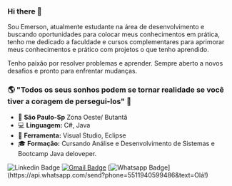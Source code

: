 ### Hi there 👋

Sou Emerson, atualmente estudante na área de desenvolvimento e buscando oportunidades para colocar meus conhecimentos em prática, tenho me dedicado a faculdade e cursos complementares para aprimorar meus conhecimentos e prático com projetos o que tenho aprendido.   

Tenho paixão por resolver problemas e aprender. Sempre aberto a novos desafios e pronto para enfrentar mudanças.

### 🌎 "Todos os seus sonhos podem se tornar realidade se você tiver a coragem de persegui-los" 🙏

- 📍 **São Paulo-Sp** Zona Oeste/ Butantã
- 💻 **Linguagem:** C#, Java
- 🔧 **Ferramenta:** Visual Studio, Eclipse
- 🎓 **Formação:** Cursando Análise e Desenvolvimento de Sistemas e Bootcamp Java deloveper.

![Linkedin Badge](https://img.shields.io/badge/-Emerson%20Oliveira-6633cc?style=flat-square&logo=Linkedin&logoColor=white&link=https://www.linkedin.com/in/emerson-oliveira143)
[![Gmail Badge](https://img.shields.io/badge/-emerson.143@hotmail.com-6633cc?style=flat-square&logo=Gmail&logoColor=white&link=mailto:emerson.143@hotmail.com)](mailto:emerson.143@hotmail.com)  [![Whatsapp Badge](https://img.shields.io/badge/-Whatsapp-4CA143?style=flat-square&labelColor=4CA143&logo=whatsapp&logoColor=white&link=https://api.whatsapp.com/send?phone=5511959359740&text=Olá!)](https://api.whatsapp.com/send?phone=5511940599486&text=Olá!)
